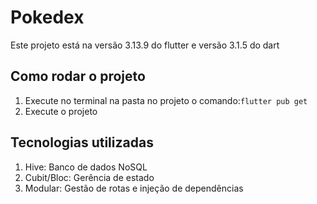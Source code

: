 # Pokedex

Este projeto está na versão 3.13.9 do flutter e versão 3.1.5 do dart

## Como rodar o projeto
1. Execute no terminal na pasta no projeto o comando:`flutter pub get`
2. Execute o projeto 

## Tecnologias utilizadas
1. Hive: Banco de dados NoSQL
2. Cubit/Bloc: Gerência de estado
3. Modular: Gestão de rotas e injeção de dependências